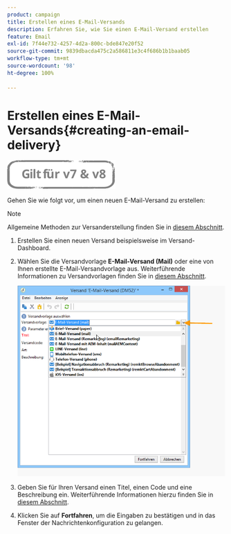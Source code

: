 ```yaml
---
product: campaign
title: Erstellen eines E-Mail-Versands
description: Erfahren Sie, wie Sie einen E-Mail-Versand erstellen
feature: Email
exl-id: 7f44e732-4257-4d2a-800c-bde847e20f52
source-git-commit: 9839dbacda475c2a586811e3c4f686b1b1baab05
workflow-type: tm+mt
source-wordcount: '98'
ht-degree: 100%

---
```


# Erstellen eines E-Mail-Versands{#creating-an-email-delivery}

![](../../assets/common.svg)

Gehen Sie wie folgt vor, um einen neuen E-Mail-Versand zu erstellen:

>[!NOTE]
>
>Allgemeine Methoden zur Versanderstellung finden Sie in [diesem Abschnitt](steps-about-delivery-creation-steps.md).

1. Erstellen Sie einen neuen Versand beispielsweise im Versand-Dashboard.
1. Wählen Sie die Versandvorlage **E-Mail-Versand (Mail)** oder eine von Ihnen erstellte E-Mail-Versandvorlage aus. Weiterführende Informationen zu Versandvorlagen finden Sie in [diesem Abschnitt](about-templates.md).

   ![](assets/s_ncs_user_wizard_email01_1.png)

1. Geben Sie für Ihren Versand einen Titel, einen Code und eine Beschreibung ein. Weiterführende Informationen hierzu finden Sie in [diesem Abschnitt](steps-create-and-identify-the-delivery.md#identifying-the-delivery).
1. Klicken Sie auf **Fortfahren**, um die Eingaben zu bestätigen und in das Fenster der Nachrichtenkonfiguration zu gelangen.
